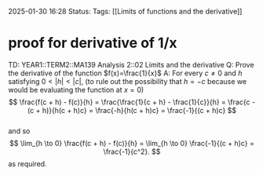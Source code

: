 2025-01-30 16:28
Status: 
Tags: [[Limits of functions and the derivative]]
# proof for derivative of 1/x

TD: YEAR1::TERM2::MA139 Analysis 2::02 Limits and the derivative
Q: Prove the derivative of the function $f(x)=\frac{1}{x}$
A: For every $c \neq 0$ and $h$ satisfying $0 < |h| < |c|$, (to rule out the possibility that $h=-c$ because we would be evaluating the function at $x=0$) 
$$
\frac{f(c + h) - f(c)}{h} = \frac{\frac{1}{c + h} - \frac{1}{c}}{h} = \frac{c - (c + h)}{h(c + h)c} = \frac{-h}{h(c + h)c} = \frac{-1}{(c + h)c}
$$  
and so  
$$
\lim_{h \to 0} \frac{f(c + h) - f(c)}{h} = \lim_{h \to 0} \frac{-1}{(c + h)c} = \frac{-1}{c^2}.
$$
as required.
<!--ID: 1738255072064-->
